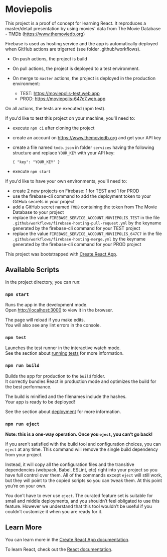 # Moviepolis

This project is a proof of concept for learning React. It reproduces a master/detail presentation by using movies' data from The Movie Database - TMDb (https://www.themoviedb.org)

Firebase is used as hosting service and the app is automatically deployed when GitHub actions are trigerred (see folder .github/workflows).

- On push actions, the project is build
- On pull actions, the project is deployed to a test environment.
- On merge to `master` actions, the project is deployed in the production environment:

   - TEST: https://moviepolis-test.web.app
   - PROD: https://moviepolis-647c7.web.app

On all actions, the tests are executed (npm test).

If you'd like to test this project on your machine, you'll need to:

- execute `npm ci` after cloning the project
- create an account on https://www.themoviedb.org and get your API key
- create a file named `tmdb.json` in folder `services` having the following structure and replace `YOUR_KEY` with your API key:

      { "key": "YOUR_KEY" }
- execute `npm start`

If you'd like to have your own environments, you'll need to:

- create 2 new projects on Firebase: 1 for TEST and 1 for PROD
- use the firebase-cli command to add the deployment token to your GitHub secrets in your project
- add a GitHub secret named `TMDB` containing the token from The Movie Database to your project
- replace the value `FIREBASE_SERVICE_ACCOUNT_MOVIEPOLIS_TEST` in the file `.github/workflows/firebase-hosting-pull-request.yml` by the keyname generated by the firebase-cli command for your TEST project
- replace the value `FIREBASE_SERVICE_ACCOUNT_MOVIEPOLIS_647C7` in the file `.github/workflows/firebase-hosting-merge.yml` by the keyname generated by the firebase-cli command for your PROD project

This project was bootstrapped with [Create React App](https://github.com/facebook/create-react-app).

## Available Scripts

In the project directory, you can run:

### `npm start`

Runs the app in the development mode.\
Open [http://localhost:3000](http://localhost:3000) to view it in the browser.

The page will reload if you make edits.\
You will also see any lint errors in the console.

### `npm test`

Launches the test runner in the interactive watch mode.\
See the section about [running tests](https://facebook.github.io/create-react-app/docs/running-tests) for more information.

### `npm run build`

Builds the app for production to the `build` folder.\
It correctly bundles React in production mode and optimizes the build for the best performance.

The build is minified and the filenames include the hashes.\
Your app is ready to be deployed!

See the section about [deployment](https://facebook.github.io/create-react-app/docs/deployment) for more information.

### `npm run eject`

**Note: this is a one-way operation. Once you `eject`, you can’t go back!**

If you aren’t satisfied with the build tool and configuration choices, you can `eject` at any time. This command will remove the single build dependency from your project.

Instead, it will copy all the configuration files and the transitive dependencies (webpack, Babel, ESLint, etc) right into your project so you have full control over them. All of the commands except `eject` will still work, but they will point to the copied scripts so you can tweak them. At this point you’re on your own.

You don’t have to ever use `eject`. The curated feature set is suitable for small and middle deployments, and you shouldn’t feel obligated to use this feature. However we understand that this tool wouldn’t be useful if you couldn’t customize it when you are ready for it.

## Learn More

You can learn more in the [Create React App documentation](https://facebook.github.io/create-react-app/docs/getting-started).

To learn React, check out the [React documentation](https://reactjs.org/).
